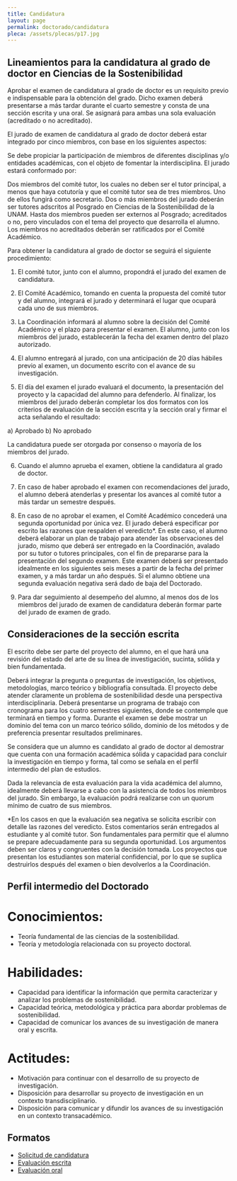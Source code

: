 ```yaml
---
title: Candidatura
layout: page
permalink: doctorado/candidatura
pleca: /assets/plecas/p17.jpg
---
```


## Lineamientos para la candidatura al grado de doctor en Ciencias de la Sostenibilidad

 
Aprobar el examen de candidatura al grado de doctor es un requisito
previo e indispensable para la obtención del grado. Dicho examen
deberá presentarse a más tardar durante el cuarto semestre y consta de
una sección escrita y una oral. Se asignará para ambas una sola
evaluación (acreditado o no acreditado).

 
El jurado de examen de candidatura al grado de doctor deberá estar
integrado por cinco miembros, con base en los siguientes aspectos:

Se debe propiciar la participación de miembros de diferentes
disciplinas y/o entidades académicas, con el objeto de fomentar la
interdisciplina.  El jurado estará conformado por:
 
Dos miembros del comité tutor, los cuales no deben ser el tutor
principal, a menos que haya cotutoría y que el comité tutor sea de
tres miembros. Uno de ellos fungirá como secretario.  Dos o más
miembros del jurado deberán ser tutores adscritos al Posgrado en
Ciencias de la Sostenibilidad de la UNAM.  Hasta dos miembros pueden
ser externos al Posgrado; acreditados o no, pero vinculados con el
tema del proyecto que desarrolla el alumno.  Los miembros no
acreditados deberán ser ratificados por el Comité Académico.
 

Para obtener la candidatura al grado de doctor se seguirá el siguiente
procedimiento:
 

1. El comité tutor, junto con el alumno, propondrá el jurado del examen de candidatura.

2. El Comité Académico, tomando en cuenta la propuesta del comité tutor y del alumno, integrará el jurado y determinará    el lugar que ocupará cada uno de sus miembros.

3. La Coordinación informará al alumno sobre la decisión del Comité Académico y el plazo para presentar el examen. El alumno, junto con los miembros del jurado, establecerán la fecha del examen dentro del plazo autorizado.

4. El alumno entregará al jurado, con una anticipación de 20 días hábiles previo al examen, un documento escrito con el avance de su investigación.

5. El día del examen el jurado evaluará el documento, la presentación del proyecto y la capacidad del alumno para defenderlo. Al finalizar, los miembros del jurado deberán completar los dos formatos con los criterios de evaluación de la sección escrita y la sección oral y firmar el acta señalando el resultado:

 a) Aprobado
 b) No aprobado


La candidatura puede ser otorgada por consenso o mayoría de los miembros del jurado.


6. Cuando el alumno aprueba el examen, obtiene la candidatura al grado de doctor.

7. En caso de haber aprobado el examen con recomendaciones del jurado, el alumno deberá atenderlas y presentar los avances al comité tutor a más tardar un semestre después.

8. En caso de no aprobar el examen, el Comité Académico concederá una segunda oportunidad por única vez. El jurado deberá especificar por escrito las razones que respalden el veredicto*. En este caso, el alumno deberá elaborar un plan de trabajo para atender las observaciones del jurado, mismo que deberá ser entregado en la Coordinación, avalado por su tutor o tutores principales, con el fin de prepararse para la presentación del segundo examen. Este examen deberá ser presentado idealmente en los siguientes seis meses a partir de la fecha del primer examen, y a más tardar un año después. Si el alumno obtiene una segunda evaluación negativa será dado de baja del Doctorado.

9. Para dar seguimiento al desempeño del alumno, al menos dos de los miembros del jurado de examen de candidatura deberán formar parte del jurado de examen de grado.

 

## Consideraciones de la sección escrita
 

El escrito debe ser parte del proyecto del alumno, en el que hará una
revisión del estado del arte de su línea de investigación, sucinta,
sólida y bien fundamentada.

Deberá integrar la pregunta o preguntas de investigación, los
objetivos, metodologías, marco teórico y bibliografía consultada.  El
proyecto debe atender claramente un problema de sostenibilidad desde
una perspectiva interdisciplinaria.  Deberá presentarse un programa de
trabajo con cronograma para los cuatro semestres siguientes, donde se
contemple que terminará en tiempo y forma.  Durante el examen se debe
mostrar un dominio del tema con un marco teórico sólido, dominio de
los métodos y de preferencia presentar resultados preliminares.  

Se considera que un alumno es candidato al grado de doctor al
demostrar que cuenta con una formación académica sólida y capacidad
para concluir la investigación en tiempo y forma, tal como se señala
en el perfil intermedio del plan de estudios.
 
Dada la relevancia de esta evaluación para la vida académica del
alumno, idealmente deberá llevarse a cabo con la asistencia de todos
los miembros del jurado. Sin embargo, la evaluación podrá realizarse
con un quorum mínimo de cuatro de sus miembros.
 

*En los casos en que la evaluación sea negativa se solicita escribir
con detalle las razones del veredicto. Estos comentarios serán
entregados al estudiante y al comité tutor. Son fundamentales para
permitir que el alumno se prepare adecuadamente para su segunda
oportunidad. Los argumentos deben ser claros y congruentes con la
decisión tomada. Los proyectos que presentan los estudiantes son
material confidencial, por lo que se suplica destruirlos después del
examen o bien devolverlos a la Coordinación.

 

## Perfil intermedio del Doctorado


# Conocimientos:

 - Teoría fundamental de las ciencias de la sostenibilidad.
 - Teoría y metodología relacionada con su proyecto doctoral.
 

# Habilidades:

 * Capacidad para identificar la información que permita caracterizar y analizar los problemas de sostenibilidad.
 * Capacidad teórica, metodológica y práctica para abordar problemas de sostenibilidad.
 * Capacidad de comunicar los avances de su investigación de manera oral y escrita.
 

# Actitudes:

 * Motivación para continuar con el desarrollo de su proyecto de investigación.
 * Disposición para desarrollar su proyecto de investigación en un contexto transdisciplinario.
 * Disposición para comunicar y difundir los avances de su investigación en un contexto transacadémico.
 
## Formatos

 - [Solicitud de candidatura](/assets/docs/solicitud-jurado-candidatura.docx)
 - [Evaluación escrita](/assets/docs/evaluacion_escrita_candidatura.pdf)
 - [Evaluación oral](/assets/docs/evaluacion_oral_candidatura.pdf)
